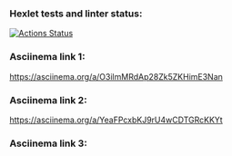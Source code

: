 ### Hexlet tests and linter status:
[![Actions Status](https://github.com/Oligkondr/frontend-project-44/actions/workflows/hexlet-check.yml/badge.svg)](https://github.com/Oligkondr/frontend-project-44/actions)
### Asciinema link 1:
https://asciinema.org/a/O3ilmMRdAp28Zk5ZKHimE3Nan
### Asciinema link 2:
https://asciinema.org/a/YeaFPcxbKJ9rU4wCDTGRcKKYt
### Asciinema link 3:
